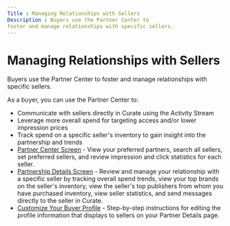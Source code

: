 ```yaml
---
Title : Managing Relationships with Sellers
Description : Buyers use the Partner Center to
foster and manage relationships with specific sellers.
---
```



# Managing Relationships with Sellers



Buyers use the Partner Center to
foster and manage relationships with specific sellers.

As a buyer, you can use the Partner
Center to:

- Communicate with sellers directly in Curate
  using the Activity Stream
- Leverage more overall spend for targeting access and/or lower
  impression prices
- Track spend on a specific seller's inventory to gain insight into the
  partnership and trends
- <a href="partner-center-screen-buyer-view.html" class="xref">Partner
  Center Screen</a> - View your preferred partners, search all sellers,
  set preferred sellers, and review impression and click statistics for
  each seller.
- <a href="partnership-details-screen-buyer-view.html"
  class="xref">Partnership Details Screen</a> - Review and manage your
  relationship with a specific seller by tracking overall spend trends,
  view your top brands on the seller's inventory, view the seller's top
  publishers from whom you have purchased inventory, view seller
  statistics, and send messages directly to the seller in
  Curate.
- <a href="customize-your-buyer-profile.html" class="xref">Customize Your
  Buyer Profile</a> - Step-by-step instructions for editing the profile
  information that displays to sellers on your Partner Details page.




